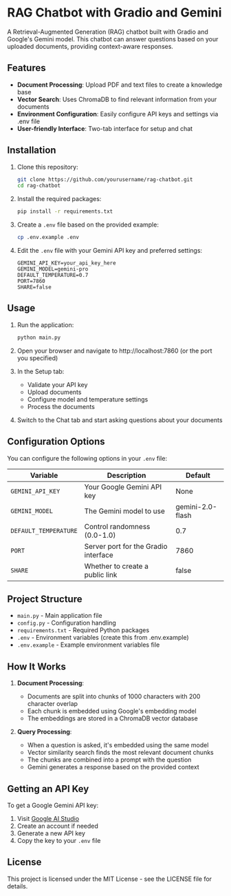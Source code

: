 # RAG Chatbot with Gradio and Gemini

A Retrieval-Augmented Generation (RAG) chatbot built with Gradio and Google's Gemini model. This chatbot can answer questions based on your uploaded documents, providing context-aware responses.

## Features

- **Document Processing**: Upload PDF and text files to create a knowledge base
- **Vector Search**: Uses ChromaDB to find relevant information from your documents
- **Environment Configuration**: Easily configure API keys and settings via .env file
- **User-friendly Interface**: Two-tab interface for setup and chat

## Installation

1. Clone this repository:

   ```bash
   git clone https://github.com/yourusername/rag-chatbot.git
   cd rag-chatbot
   ```

2. Install the required packages:

   ```bash
   pip install -r requirements.txt
   ```

3. Create a `.env` file based on the provided example:

   ```bash
   cp .env.example .env
   ```

4. Edit the `.env` file with your Gemini API key and preferred settings:
   ```
   GEMINI_API_KEY=your_api_key_here
   GEMINI_MODEL=gemini-pro
   DEFAULT_TEMPERATURE=0.7
   PORT=7860
   SHARE=false
   ```

## Usage

1. Run the application:

   ```bash
   python main.py
   ```

2. Open your browser and navigate to http://localhost:7860 (or the port you specified)

3. In the Setup tab:

   - Validate your API key
   - Upload documents
   - Configure model and temperature settings
   - Process the documents

4. Switch to the Chat tab and start asking questions about your documents

## Configuration Options

You can configure the following options in your `.env` file:

| Variable              | Description                          | Default          |
| --------------------- | ------------------------------------ | ---------------- |
| `GEMINI_API_KEY`      | Your Google Gemini API key           | None             |
| `GEMINI_MODEL`        | The Gemini model to use              | gemini-2.0-flash |
| `DEFAULT_TEMPERATURE` | Control randomness (0.0-1.0)         | 0.7              |
| `PORT`                | Server port for the Gradio interface | 7860             |
| `SHARE`               | Whether to create a public link      | false            |

## Project Structure

- `main.py` - Main application file
- `config.py` - Configuration handling
- `requirements.txt` - Required Python packages
- `.env` - Environment variables (create this from .env.example)
- `.env.example` - Example environment variables file

## How It Works

1. **Document Processing**:

   - Documents are split into chunks of 1000 characters with 200 character overlap
   - Each chunk is embedded using Google's embedding model
   - The embeddings are stored in a ChromaDB vector database

2. **Query Processing**:
   - When a question is asked, it's embedded using the same model
   - Vector similarity search finds the most relevant document chunks
   - The chunks are combined into a prompt with the question
   - Gemini generates a response based on the provided context

## Getting an API Key

To get a Google Gemini API key:

1. Visit [Google AI Studio](https://aistudio.google.com/app/apikey)
2. Create an account if needed
3. Generate a new API key
4. Copy the key to your `.env` file

## License

This project is licensed under the MIT License - see the LICENSE file for details.
